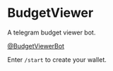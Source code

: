 # BudgetViewer
A telegram budget viewer bot. 

[@BudgetViewerBot](https://t.me/BudgetViewerBot)

Enter ```/start``` to create your wallet.
